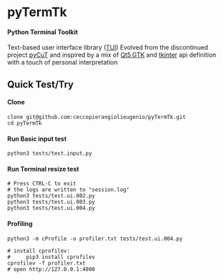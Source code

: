 # pyTermTk
#### Python Terminal Toolkit
Text-based user interface library ([TUI](https://en.wikipedia.org/wiki/Text-based_user_interface))
Evolved from the discontinued project [pyCuT](https://github.com/ceccopierangiolieugenio/pyCuT)
and inspired by a mix of [Qt5](https://www.riverbankcomputing.com/static/Docs/PyQt5/),[GTK](https://pygobject.readthedocs.io/en/latest/) and [tkinter](https://docs.python.org/3/library/tkinter.html) api definition with a touch of personal interpretation

## Quick Test/Try

#### Clone
```shell
clone git@github.com:ceccopierangiolieugenio/pyTermTk.git
cd pyTermTk
```

#### Run Basic input test
```shell
python3 tests/test.input.py
```

#### Run Terminal resize test
```shell
# Press CTRL-C to exit
# the logs are written to "session.log"
python3 tests/test.ui.002.py
python3 tests/test.ui.003.py
python3 tests/test.ui.004.py
```
#### Profiling
```shell
python3 -m cProfile -o profiler.txt tests/test.ui.004.py

# install cprofilev:
#     pip3 install cprofilev
cprofilev -f profiler.txt
# open http://127.0.0.1:4000
```